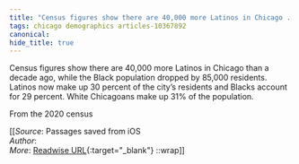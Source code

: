 ```yaml
---
title: "Census figures show there are 40,000 more Latinos in Chicago ..."
tags: chicago demographics articles-10367892
canonical: 
hide_title: true
---
```


Census figures show there are 40,000 more Latinos in Chicago than a decade ago, while the Black population dropped by 85,000 residents. Latinos now make up 30 percent of the city’s residents and Blacks account for 29 percent. White Chicagoans make up 31% of the population.

From the 2020 census


[[_Source_: Passages saved from iOS<br>
_Author_:  <br>
_More_: [Readwise URL](https://readwise.io/open/213713829){:target="_blank"}
::wrap]]
